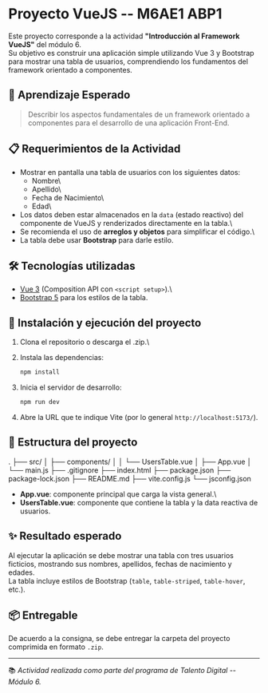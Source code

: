 # Proyecto VueJS -- M6AE1 ABP1

Este proyecto corresponde a la actividad **"Introducción al Framework
VueJS"** del módulo 6.\
Su objetivo es construir una aplicación simple utilizando Vue 3 y
Bootstrap para mostrar una tabla de usuarios, comprendiendo los
fundamentos del framework orientado a componentes.

## 🎯 Aprendizaje Esperado

> Describir los aspectos fundamentales de un framework orientado a
> componentes para el desarrollo de una aplicación Front-End.

## 📋 Requerimientos de la Actividad

-   Mostrar en pantalla una tabla de usuarios con los siguientes datos:
    -   Nombre\
    -   Apellido\
    -   Fecha de Nacimiento\
    -   Edad\
-   Los datos deben estar almacenados en la `data` (estado reactivo) del
    componente de VueJS y renderizados directamente en la tabla.\
-   Se recomienda el uso de **arreglos y objetos** para simplificar el
    código.\
-   La tabla debe usar **Bootstrap** para darle estilo.

## 🛠️ Tecnologías utilizadas

-   [Vue 3](https://vuejs.org/) (Composition API con `<script setup>`).\
-   [Bootstrap 5](https://getbootstrap.com/) para los estilos de la
    tabla.

## 🚀 Instalación y ejecución del proyecto

1.  Clona el repositorio o descarga el .zip.\

2.  Instala las dependencias:

    ``` bash
    npm install
    ```

3.  Inicia el servidor de desarrollo:

    ``` bash
    npm run dev
    ```

4.  Abre la URL que te indique Vite (por lo general
    `http://localhost:5173/`).

## 📂 Estructura del proyecto

   .
    ├── src/
    │   ├── components/
    │   │   └── UsersTable.vue
    │   ├── App.vue
    │   └── main.js
    ├── .gitignore
    ├── index.html
    ├── package.json
    ├── package-lock.json
    ├── README.md
    ├── vite.config.js
    └── jsconfig.json

-   **App.vue**: componente principal que carga la vista general.\
-   **UsersTable.vue**: componente que contiene la tabla y la data
    reactiva de usuarios.

## ✨ Resultado esperado

Al ejecutar la aplicación se debe mostrar una tabla con tres usuarios
ficticios, mostrando sus nombres, apellidos, fechas de nacimiento y
edades.\
La tabla incluye estilos de Bootstrap (`table`, `table-striped`,
`table-hover`, etc.).

## 📦 Entregable

De acuerdo a la consigna, se debe entregar la carpeta del proyecto
comprimida en formato `.zip`.

------------------------------------------------------------------------

📚 *Actividad realizada como parte del programa de Talento Digital --
Módulo 6.*